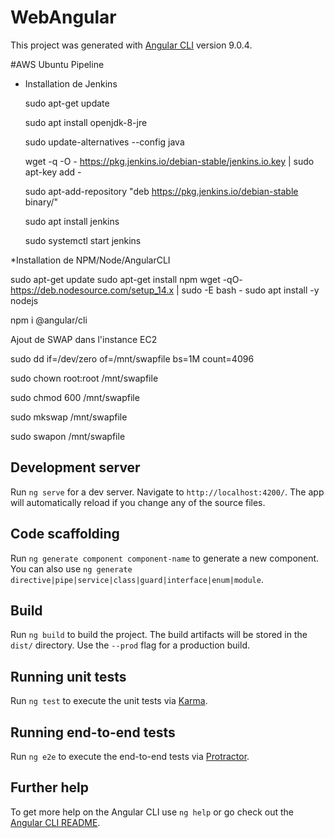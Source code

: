 # WebAngular

This project was generated with [Angular CLI](https://github.com/angular/angular-cli) version 9.0.4.



#AWS Ubuntu Pipeline

* Installation de Jenkins 

    sudo apt-get update

    sudo apt install openjdk-8-jre

    sudo update-alternatives --config java

    wget -q -O - https://pkg.jenkins.io/debian-stable/jenkins.io.key | sudo apt-key add -

    sudo apt-add-repository "deb https://pkg.jenkins.io/debian-stable binary/"

    sudo apt install jenkins

    sudo systemctl start jenkins

*Installation de NPM/Node/AngularCLI

sudo apt-get update
sudo apt-get install npm
wget -qO- https://deb.nodesource.com/setup_14.x | sudo -E bash -
sudo apt install -y nodejs

npm i @angular/cli

Ajout de SWAP dans l'instance EC2 

sudo dd if=/dev/zero of=/mnt/swapfile bs=1M count=4096

sudo chown root:root /mnt/swapfile

sudo chmod 600 /mnt/swapfile

sudo mkswap /mnt/swapfile

sudo swapon /mnt/swapfile

## Development server

Run `ng serve` for a dev server. Navigate to `http://localhost:4200/`. The app will automatically reload if you change any of the source files.

## Code scaffolding

Run `ng generate component component-name` to generate a new component. You can also use `ng generate directive|pipe|service|class|guard|interface|enum|module`.

## Build

Run `ng build` to build the project. The build artifacts will be stored in the `dist/` directory. Use the `--prod` flag for a production build.

## Running unit tests

Run `ng test` to execute the unit tests via [Karma](https://karma-runner.github.io).

## Running end-to-end tests

Run `ng e2e` to execute the end-to-end tests via [Protractor](http://www.protractortest.org/).

## Further help

To get more help on the Angular CLI use `ng help` or go check out the [Angular CLI README](https://github.com/angular/angular-cli/blob/master/README.md).
